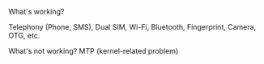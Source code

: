 What's working?

Telephony (Phone, SMS), Dual SIM, Wi-Fi, Bluetooth, Fingerprint, Camera, OTG, etc.

What's not working?
MTP (kernel-related problem)
